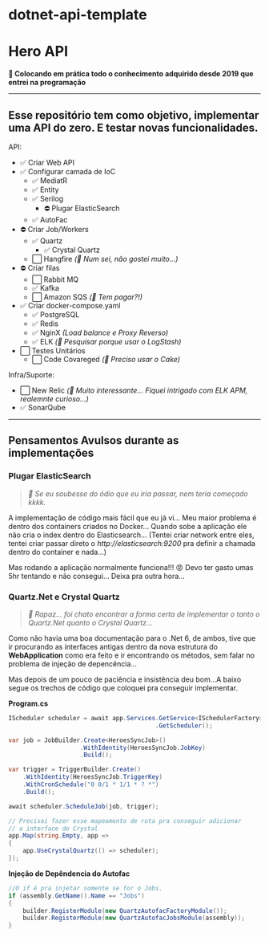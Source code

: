 # dotnet-api-template

# **Hero API**

**💬 Colocando em prática todo o conhecimento adquirido desde 2019 que entrei na programação**

----------------
## Esse repositório tem como objetivo, implementar uma API do zero. E testar novas funcionalidades.

API:
- ✅ Criar Web API
- ✅ Configurar camada de IoC
    - ✅ MediatR
    - ✅ Entity
    - ✅ Serilog
        - ⛔ Plugar ElasticSearch
    - ✅ AutoFac
- ⛔ Criar Job/Workers
    - ✅ Quartz
        - ✅ Crystal Quartz
    - ⬜ Hangfire *(💭 Num sei, não gostei muito...)*
- ⛔ Criar filas
    - ⬜ Rabbit MQ
    - ✅ Kafka
    - ⬜ Amazon SQS *(💭 Tem pagar?!)*
- ✅ Criar docker-compose.yaml
    - ✅ PostgreSQL
    - ✅ Redis
    - ✅ NginX *(Load balance e Proxy Reverso)*
    - ✅ ELK *(💭 Pesquisar porque usar o LogStash)*
- ⬜ Testes Unitários
    - ⬜ Code Covareged *(💭 Preciso usar o Cake)*

Infra/Suporte:
- ⬜ New Relic *(💭 Muito interessante... Fiquei intrigado com ELK APM, realemnte curioso...)*
- ✅ SonarQube


----------------

## Pensamentos Avulsos durante as implementações

### Plugar ElasticSearch 
> *💭 Se eu soubesse do ódio que eu iria passar, nem teria começado kkkk.*

A implementação de código mais fácil que eu já vi... Meu maior problema é dentro dos containers criados no Docker... Quando sobe a aplicação ele não cria o index dentro do Elasticsearch...
(Tentei criar network entre eles, tentei criar passar direto o *http://elasticsearch:9200* pra definir a chamada dentro do container e nada...)

Mas rodando a aplicação normalmente funciona!!! 😡 Devo ter gasto umas 5hr tentando e não consegui... Deixa pra outra hora...


### Quartz.Net e Crystal Quartz
> *💭 Rapaz... foi chato encontrar a forma certa de implementar o tanto o Quartz.Net quanto o Crystal Quartz...*

Como não havia uma boa documentação para o .Net 6, de ambos, tive que ir procurando as interfaces antigas dentro da nova estrutura do **WebApplication** como era feito e ir encontrando os métodos, sem falar no problema de injeção de depencência...

Mas depois de um pouco de paciência e insistência deu bom...A baixo segue os trechos de código que coloquei pra conseguir implementar.

**Program.cs**
```cs
IScheduler scheduler = await app.Services.GetService<ISchedulerFactory>()
                                         .GetScheduler();

var job = JobBuilder.Create<HeroesSyncJob>()
                    .WithIdentity(HeroesSyncJob.JobKey)
                    .Build();

var trigger = TriggerBuilder.Create()
    .WithIdentity(HeroesSyncJob.TriggerKey)
    .WithCronSchedule("0 0/1 * 1/1 * ? *")
    .Build();

await scheduler.ScheduleJob(job, trigger);

// Precisei fazer esse mapeamento de rota pra conseguir adicionar
// a interface do Crystal
app.Map(string.Empty, app =>
{
    app.UseCrystalQuartz(() => scheduler);
});
```

**Injeção de Depêndencia do Autofac**
```cs
//O if é pra injetar somente se for o Jobs.
if (assembly.GetName().Name == "Jobs")
{
    builder.RegisterModule(new QuartzAutofacFactoryModule());
    builder.RegisterModule(new QuartzAutofacJobsModule(assembly));
}
```

